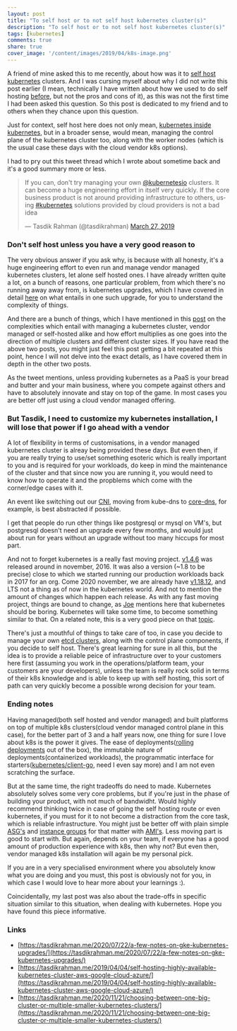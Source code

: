 ```yaml
---
layout: post
title: "To self host or to not self host kubernetes cluster(s)"
description: "To self host or to not self host kubernetes cluster(s)"
tags: [kubernetes]
comments: true
share: true
cover_image: '/content/images/2019/04/k8s-image.png'
---
```


A friend of mine asked this to me recently, about how was it to [self host](https://en.wikipedia.org/wiki/Self-hosting) [kubernetes](https://kubernetes.io) clusters. And I was cursing myself about why I did not write this post earlier (I mean, technically I have written about how we used to do self hosting [before](https://tasdikrahman.me/2019/04/04/self-hosting-highly-available-kubernetes-cluster-aws-google-cloud-azure/), but not the pros and cons of it), as this was not the first time I had been asked this question. So this post is dedicated to my friend and to others when they chance upon this question.

Just for context, self host here does not only mean, [kubernetes inside kubernetes](https://tasdikrahman.me/2019/04/04/self-hosting-highly-available-kubernetes-cluster-aws-google-cloud-azure/), but in a broader sense, would mean, managing the control plane of the kubernetes cluster too, along with the worker nodes (which is the usual case these days with the cloud vendor k8s options).

I had to pry out this tweet thread which I wrote about sometime back and it's a good summary more or less.

<blockquote class="twitter-tweet"><p lang="en" dir="ltr">If you can, don&#39;t try managing your own <a href="https://twitter.com/kubernetesio?ref_src=twsrc%5Etfw">@kubernetesio</a> clusters. It can become a huge engineering effort in itself very quickly. If the core business product is not around providing infrastructure to others, using <a href="https://twitter.com/hashtag/kubernetes?src=hash&amp;ref_src=twsrc%5Etfw">#kubernetes</a> solutions provided by cloud providers is not a bad idea</p>&mdash; Tasdik Rahman (@tasdikrahman) <a href="https://twitter.com/tasdikrahman/status/1110927284926447617?ref_src=twsrc%5Etfw">March 27, 2019</a></blockquote> <script async src="https://platform.twitter.com/widgets.js" charset="utf-8"></script>

### Don't self host unless you have a very good reason to

The very obvious answer if you ask why, is because with all honesty, it's a huge engineering effort to even run and manage vendor managed kubernetes clusters, let alone self hosted ones. I have already written quite a lot, on a bunch of reasons, one particular problem, from which there's no running away away from, is kubernetes upgrades, which I have covered in detail [here](https://tasdikrahman.me/2020/07/22/a-few-notes-on-gke-kubernetes-upgrades/) on what entails in one such upgrade, for you to understand the complexity of things.

And there are a bunch of things, which I have mentioned in this [post](https://tasdikrahman.me/2020/11/21/choosing-between-one-big-cluster-or-multiple-smaller-kubernetes-clusters/) on the complexities which entail with managing a kubernetes cluster, vendor managed or self-hosted alike and how effort multiplies as one goes into the direction of multiple clusters and different cluster sizes. If you have read the above two posts, you might just feel this post getting a bit repeated at this point, hence I will not delve into the exact details, as I have covered them in depth in the other two posts.

As the tweet mentions, unless providing kubernetes as a PaaS is your bread and butter and your main business, where you compete against others and have to absolutely innovate and stay on top of the game. In most cases you are better off just using a cloud vendor managed offering.

### But Tasdik, I need to customize my kubernetes installation, I will lose that power if I go ahead with a vendor

A lot of flexibility in terms of customisations, in a vendor managed kubernetes cluster is alreay being provided these days. But even then, if you are really trying to use/set something esoteric which is really important to you and is required for your workloads, do keep in mind the maintenance of the cluster and that since now you are running it, you would need to know how to operate it and the propblems which come with the corner/edge cases with it.

An event like switching out our [CNI](https://chrislovecnm.com/kubernetes/cni/choosing-a-cni-provider/), moving from kube-dns to [core-dns](https://kubernetes.io/docs/tasks/administer-cluster/coredns/), for example, is best abstracted if possible.

I get that people do run other things like postgresql or mysql on VM's, but postgresql doesn't need an upgrade every few months, and would just about run for years without an upgrade without too many hiccups for most part.

And not to forget kubernetes is a really fast moving project. [v1.4.6](https://github.com/kubernetes/kubernetes/releases/tag/v1.4.6) was released around in november, 2016. It was also a version (~1.8 to be precise) close to which we started running our production workloads back in 2017 for an org. Come 2020 november, we are already have [v1.18.12](https://github.com/kubernetes/kubernetes/releases/tag/v1.18.12), and LTS not a thing as of now in the kubernetes world. And not to mention the amount of changes which happen each release. As with any fast moving project, things are bound to change, as [Joe](https://www.infoq.com/podcasts/joe-beda-kubernetes-cncf/) mentions here that kubernetes should be boring. Kubernetes will take some time, to become something similar to that. On a related note, this is a very good piece on that [topic](https://mcfunley.com/choose-boring-technology).

There's just a mouthful of things to take care of too, in case you decide to manage your own [etcd clusters](https://kubernetes.io/docs/tasks/administer-cluster/configure-upgrade-etcd/), along with the control plane components, if you decide to self host. There's great learning for sure in all this, but the idea is to provide a reliable peice of infrastructure over to your customers here first (assuming you work in the operations/platform team, your customers are your developers), unless the team is really rock solid in terms of their k8s knowledge and is able to keep up with self hosting, this sort of path can very quickly become a possible wrong decision for your team.

### Ending notes

Having managed(both self hosted and vendor managed) and built platforms on top of multiple k8s clusters(cloud vendor managed control plane in this case), for the better part of 3 and a half years now, one thing for sure I love about k8s is the power it gives. The ease of deployments([rolling deployments](https://kubernetes.io/docs/tutorials/kubernetes-basics/update/update-intro/) out of the box), the immutable nature of deployments(containerized workloads), the programmatic interface for starters([kubernetes/client-go](https://github.com/kubernetes/client-go), need I even say more) and I am not even scratching the surface.

But at the same time, the right tradeoffs do need to made. Kubernetes absolutely solves some very core problems, but if you're just in the phase of building your product, with not much of bandwidht. Would highly recommend thinking twice in case of going the self hosting route or even kubernetes, if you must for it to not become a distraction from the core task, which is reliable infrastructure. You might just be better off with plain simple [ASG's](https://docs.aws.amazon.com/autoscaling/ec2/userguide/AutoScalingGroup.html) and [instance groups](https://cloud.google.com/compute/docs/instance-groups) for that matter with [AMI's](https://docs.aws.amazon.com/AWSEC2/latest/UserGuide/AMIs.html). Less moving part is good to start with. But again, depends on your team, if everyone has a good amount of production experience with k8s, then why not? But even then, vendor managed k8s installation will again be my personal pick.

If you are in a very specialised environment where you absolutely know what you are doing and you must, this post is obviously not for you, in which case I would love to hear more about your learnings :).

Coincidentally, my last post was also about the trade-offs in specific situation similar to this situation, when dealing with kubernetes. Hope you have found this piece informative.

### Links

- [https://tasdikrahman.me/2020/07/22/a-few-notes-on-gke-kubernetes-upgrades/](https://tasdikrahman.me/2020/07/22/a-few-notes-on-gke-kubernetes-upgrades/)
- [https://tasdikrahman.me/2019/04/04/self-hosting-highly-available-kubernetes-cluster-aws-google-cloud-azure/](https://tasdikrahman.me/2019/04/04/self-hosting-highly-available-kubernetes-cluster-aws-google-cloud-azure/)
- [https://tasdikrahman.me/2020/11/21/choosing-between-one-big-cluster-or-multiple-smaller-kubernetes-clusters/](https://tasdikrahman.me/2020/11/21/choosing-between-one-big-cluster-or-multiple-smaller-kubernetes-clusters/)
